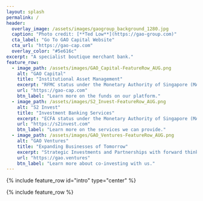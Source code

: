 ```yaml
---
layout: splash
permalink: /
header:
  overlay_image: /assets/images/gaogroup_background_1280.jpg
  caption: "Photo credit: [**Ted Low**](https://gao-group.com)"
  cta_label: "Go To GAO Capital Website"
  cta_url: "https://gao-cap.com"
  overlay_color: "#5e616c"
excerpt: "A specialist boutique merchant bank."
feature_row:
  - image_path: /assets/images/GAO_Capital-FeatureRow_AUG.png
    alt: "GAO Capital"
    title: "Institutional Asset Management"
    excerpt: "RFMC status under the Monetary Authority of Singapore (MAS)"
    url: "https://gao-cap.com"
    btn_label: "Learn more on the funds on our platform."
  - image_path: /assets/images/S2_Invest-FeatureRow_AUG.png
    alt: "S2 Invest"
    title: "Investment Banking Services"
    excerpt: "ECFA status under the Monetary Authority of Singapore (MAS)"
    url: "https://s2invest.com"
    btn_label: "Learn more on the services we can provide."
  - image_path: /assets/images/GAO_Ventures-FeatureRow_AUG.png
    alt: "GAO Ventures"
    title: "Expanding Businesses of Tomorrow"
    excerpt: "Strategic Investments and Partnerships with forward thinking companies."
    url: "https://gao.ventures"
    btn_label: "Learn more about co-investing with us."
---
```


{% include feature_row id="intro" type="center" %}

{% include feature_row %}

